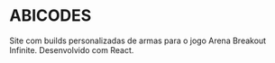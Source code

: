 # ABICODES
Site com builds personalizadas de armas para o jogo Arena Breakout Infinite. Desenvolvido com React.

